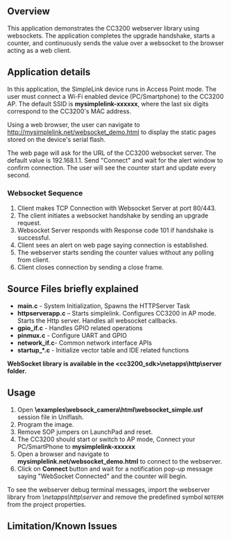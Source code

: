 ## Overview

This application demonstrates the CC3200 webserver library using websockets. The application completes the upgrade  handshake, starts a counter, and continuously sends the value over a websocket to the browser acting as a web client.

## Application details

In this application, the SimpleLink device runs in Access Point mode. The user
must connect a Wi-Fi enabled device (PC/Smartphone) to the CC3200 AP. The default SSID is **mysimplelink-xxxxxx**, where the last six digits correspond to the CC3200's MAC address.

Using a web browser, the user can navigate to http://mysimplelink.net/websocket_demo.html to display the static pages stored on the device's serial flash.

The web page will ask for the URL of the CC3200 websocket server.
The default value is 192.168.1.1. Send "Connect" and wait
for the alert window to confirm connection. The user will see the counter start and update every second.


### Websocket Sequence

1.  Client makes TCP Connection with Websocket Server at port 80/443.
2.  The client initiates a websocket handshake by sending an upgrade request.
3.  Websocket Server responds with Response code 101 if handshake is successful.
4.  Client sees an alert on web page saying connection is established.
5.  The webserver starts sending the counter values without any polling from client.
6.  Client closes connection by sending a close frame.  

## Source Files briefly explained

- **main.c** - System Initialization, Spawns the HTTPServer Task
- **httpserverapp.c** – Starts simplelink. Configures CC3200 in AP mode.
Starts the Http server. Handles all websocket callbacks.
- **gpio\_if.c** - Handles GPIO related operations
- **pinmux.c** - Configure UART and GPIO
- **network\_if.c**- Common network interface APIs
- **startup\_\*.c** - Initialize vector table and IDE related functions

  
**WebSocket library is available in the \<cc3200\_sdk\>\\netapps\\http\\server folder.**

## Usage

1.  Open **<cc3200-sdk>\\examples\\websock\_camera\\html\\websocket\_simple.usf**
	    session file in Uniflash.
2.  Program the image.
3.  Remove SOP jumpers on LaunchPad and reset.
4. The CC3200 should start or switch to AP mode, Connect your PC/SmartPhone to **mysimplelink-xxxxxx**
5. Open a browser and navigate to **mysimplelink.net/websocket\_demo.html** to connect to the webserver.
6. Click on **Connect** button and wait for a notification pop-up message saying "WebSocket Connected" and the counter will begin.

To see the webserver debug terminal messages, import the webserver library from *<cc3200-sdk>\\netapps\\http\\server* and remove the predefined symbol `NOTERM` from the project properties.

## Limitation/Known Issues
